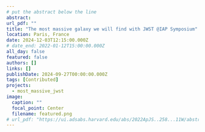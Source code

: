```yaml
---
# put the abstract below the line
abstract: 
url_pdf: ""
title: "The most massive galaxy we will find with JWST @IAP Symposium"
location: Paris, France
date: 2024-12-03T12:15:00.000Z
# date_end: 2022-01-12T15:00:00.000Z
all_day: false
featured: false
authors: []
links: []
publishDate: 2024-09-27T00:00:00.000Z
tags: [Contributed]
projects:
  - most_massive_jwst
image:
  caption: ""
  focal_point: Center
  filename: featured.png
# url_pdf: "https://ui.adsabs.harvard.edu/abs/2022ApJS..258...11W/abstract"
---
```


